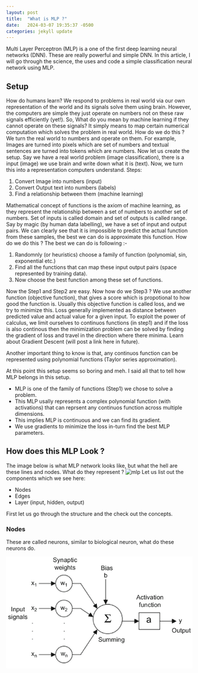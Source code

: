 ```yaml
---
layout: post
title:  "What is MLP ?"
date:   2024-03-07 19:35:37 -0500
categories: jekyll update
---
```


Multi Layer Perceptron  (MLP) is a one of the first deep learning neural networks (DNN).
These are really powerful and simple DNN. In this article, I will go through the science, the uses
and code a simple classification neural network using MLP.

## Setup
How do humans learn? We respond to problems in real world via our own representation of the world and its signals solve them
using brain. However, the computers are simple they just operate on numbers not on these raw signals efficiently (yet!).
So, What do you mean by machine learning if they cannot operate on these signals? 
It simply means to map certain numerical computation which solves the problem in real world. 
How do we do this ? We turn the real world to numbers and operate on them. For example, Images are turned 
into pixels which are set of numbers and textual sentences are turned into tokens which are numbers. 
Now let us create the setup. Say we have a real world problem (image classification), there is a input (image) we use brain and
write down what it is (text). Now, we turn this into a representation computers understand. Steps:
1. Convert Image into numbers (input)
2. Convert Output text into numbers (labels)
3. Find a relationship between them (machine learning)

Mathematical concept of functions is the axiom of machine learning, as they represent the relationship between 
a set of numbers to another set of numbers. Set of inputs is called domain and set of
outputs is called range. Say by magic (by human data labelling), we have a set of input and output pairs. We can clearly see that
it is impossible to predict the actual function from these samples, the best we can do is approximate this function.
How do we do this ? The best we can do is following :-
1. Randomnly (or heuristics) choose a family of function (polynomial, sin, exponential etc.)
2. Find all the functions that can map these input output pairs (space represented by training data). 
3. Now choose the best function among these set of functions.

Now the Step1 and Step2 are easy. Now how do we Step3 ? We use another function (objective function), that gives a score which 
is propotional to how good the function is. Usually this objective function is called loss, and we try to minimize this. Loss generally
implemented as distance between predicted value and actual value for a given input. To exploit the power of calculus, we limit ourselves to
continuos functions (in step1) and if the loss is also continous then the minimization problem can be solved by finding 
the gradient of loss and travel in the direction  where there minima. Learn about Gradient Descent (will post a link here in future).

Another important thing to know is that, any continuos function can be represented using polynomial functions (Taylor series approximation). 

At this point this setup seems so boring and meh. I said all that to tell how MLP belongs in this setup.
- MLP is one of the family of functions (Step1) we chose to solve a problem.
- This MLP usally represents a complex polynomial function (with activations) that can reprsent any continuos function across multiple dimensions.
- This implies MLP is continuous and we can find its gradient.
- We use gradients to minimize the loss in-turn find the best MLP parameters.


## How does this MLP Look ?
The image below is what MLP network looks like, but what the hell are these lines and nodes. What do
they represent ?
![mlp]({{site.baseurl}}/assets/images/mlp_image.jpg)
Let us list out the components which we see here:
- Nodes
- Edges
- Layer (input, hidden, output)

First let us go through the structure and the check out the concepts.

### Nodes
These are called neurons, similar to biological neuron, what do these neurons do.

![mlp_neuron](/assets/images/mlp_neuron.jpg)


